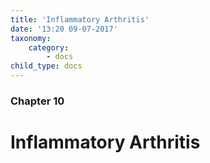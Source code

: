 ```yaml
---
title: 'Inflammatory Arthritis'
date: '13:20 09-07-2017'
taxonomy:
    category:
        - docs
child_type: docs
---
```


### Chapter 10

# Inflammatory Arthritis